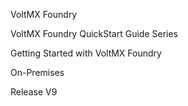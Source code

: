 ﻿ 

VoltMX Foundry

VoltMX Foundry QuickStart Guide Series

Getting Started with VoltMX Foundry

On-Premises

Release V9
